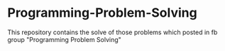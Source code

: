 # Programming-Problem-Solving
This repository contains the solve of those problems which posted in fb group 
"Programming Problem Solving" 

